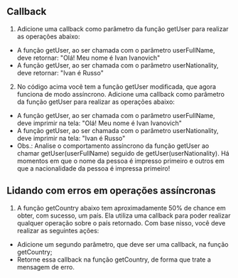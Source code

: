 ## Callback
1. Adicione uma callback como parâmetro da função getUser para realizar as operações abaixo:
- A função getUser, ao ser chamada com o parâmetro userFullName, deve retornar: "Olá! Meu nome é Ivan Ivanovich"
- A função getUser, ao ser chamada com o parâmetro userNationality, deve retornar: "Ivan é Russo"
2. No código acima você tem a função getUser modificada, que agora funciona de modo assíncrono. Adicione uma callback como parâmetro da função getUser para realizar as operações abaixo:
- A função getUser, ao ser chamada com o parâmetro userFullName, deve imprimir na tela: "Olá! Meu nome é Ivan Ivanovich"
- A função getUser, ao ser chamada com o parâmetro userNationality, deve imprimir na tela: "Ivan é Russo"
- Obs.: Analise o comportamento assíncrono da função getUser ao chamar getUser(userFullName) seguido de getUser(userNationality). Há momentos em que o nome da pessoa é impresso primeiro e outros em que a nacionalidade da pessoa é impressa primeiro!

## Lidando com erros em operações assíncronas
1. A função getCountry abaixo tem aproximadamente 50% de chance em obter, com sucesso, um país. Ela utiliza uma callback para poder realizar qualquer operação sobre o país retornado. Com base nisso, você deve realizar as seguintes ações:
- Adicione um segundo parâmetro, que deve ser uma callback, na função getCountry;
- Retorne essa callback na função getCountry, de forma que trate a mensagem de erro.